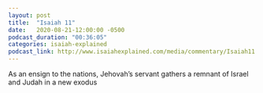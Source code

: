 ```yaml
---
layout: post
title:  "Isaiah 11"
date:   2020-08-21-12:00:00 -0500
podcast_duration: "00:36:05"
categories: isaiah-explained
podcast_link: http://www.isaiahexplained.com/media/commentary/Isaiah11.mp3
---
```

As an ensign to the nations, Jehovah’s servant gathers a remnant of Israel and Judah in a new exodus
